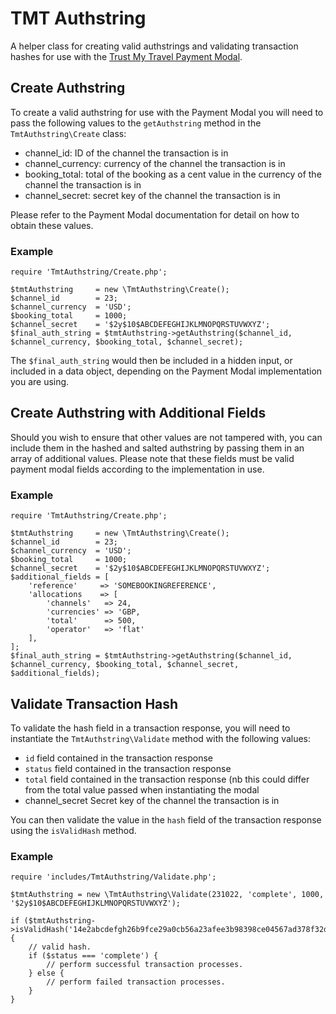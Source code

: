 # TMT Authstring
A helper class for creating valid authstrings and validating transaction hashes for use with the [Trust My Travel Payment Modal](https://demo.trustmytravel.com/modal/).

## Create Authstring
To create a valid authstring for use with the Payment Modal you will need to pass the following values to the `getAuthstring` method in the `TmtAuthstring\Create` class:
* channel_id: ID of the channel the transaction is in
* channel_currency: currency of the channel the transaction is in
* booking_total: total of the booking as a cent value in the currency of the channel the transaction is in
* channel_secret: secret key of the channel the transaction is in

Please refer to the Payment Modal documentation for detail on how to obtain these values.

### Example
```
require 'TmtAuthstring/Create.php';

$tmtAuthstring     = new \TmtAuthstring\Create();
$channel_id        = 23;
$channel_currency  = 'USD';
$booking_total     = 1000;
$channel_secret    = '$2y$10$ABCDEFEGHIJKLMNOPQRSTUVWXYZ';
$final_auth_string = $tmtAuthstring->getAuthstring($channel_id, $channel_currency, $booking_total, $channel_secret);
```

The `$final_auth_string` would then be included in a hidden input, or included in a data object, depending on the Payment Modal implementation you are using.

## Create Authstring with Additional Fields
Should you wish to ensure that other values are not tampered with, you can include them in the hashed and salted authstring by passing them in an array of additional values. Please note that these fields must be valid payment modal fields according to the implementation in use.

### Example
```
require 'TmtAuthstring/Create.php';

$tmtAuthstring     = new \TmtAuthstring\Create();
$channel_id        = 23;
$channel_currency  = 'USD';
$booking_total     = 1000;
$channel_secret    = '$2y$10$ABCDEFEGHIJKLMNOPQRSTUVWXYZ';
$additional_fields = [
    'reference'     => 'SOMEBOOKINGREFERENCE',
    'allocations    => [
        'channels'   => 24,
        'currencies' => 'GBP,
        'total'      => 500,
        'operator'   => 'flat'
    ],
];
$final_auth_string = $tmtAuthstring->getAuthstring($channel_id, $channel_currency, $booking_total, $channel_secret, $additional_fields);
```

## Validate Transaction Hash
To validate the hash field in a transaction response, you will need to instantiate the `TmtAuthstring\Validate` method with the following values:
* `id` field contained in the transaction response
* `status` field contained in the transaction response
* `total`  field contained in the transaction response (nb this could differ from the total value passed when instantiating the modal
* channel_secret Secret key of the channel the transaction is in

You can then validate the value in the `hash` field of the transaction response using the `isValidHash` method.

### Example
```
require 'includes/TmtAuthstring/Validate.php';

$tmtAuthstring = new \TmtAuthstring\Validate(231022, 'complete', 1000, '$2y$10$ABCDEFEGHIJKLMNOPQRSTUVWXYZ');

if ($tmtAuthstring->isValidHash('14e2abcdefgh26b9fce29a0cb56a23afee3b98398ce04567ad378f32dc046b)) {
    // valid hash.
    if ($status === 'complete') {
        // perform successful transaction processes.
    } else {
        // perform failed transaction processes.
    }
}
```